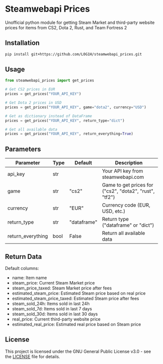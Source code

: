 # Steamwebapi Prices

Unofficial python module for getting Steam Market and third-party website prices for items from CS2, Dota 2, Rust, and Team Fortress 2

## Installation

```bash
pip install git+https://github.com/L0G1H/steamwebapi_prices.git
```

## Usage

```python
from steamwebapi_prices import get_prices

# Get CS2 prices in EUR
prices = get_prices("YOUR_API_KEY")

# Get Dota 2 prices in USD
prices = get_prices("YOUR_API_KEY", game="dota2", currency="USD")

# Get as dictionary instead of DataFrame
prices = get_prices("YOUR_API_KEY", return_type="dict")

# Get all available data
prices = get_prices("YOUR_API_KEY", return_everything=True)
```

## Parameters

| Parameter         | Type | Default     | Description                                            |
|-------------------|------|-------------|--------------------------------------------------------|
| api_key           | str  |             | Your API key from steamwebapi.com                      |
| game              | str  | "cs2"       | Game to get prices for ("cs2", "dota2", "rust", "tf2") |
| currency          | str  | "EUR"       | Currency code (EUR, USD, etc.)                         |
| return_type       | str  | "dataframe" | Return type ("dataframe" or "dict")                    |
| return_everything | bool | False       | Return all available data                              |

## Return Data

Default columns:
- name: Item name
- steam_price: Current Steam Market price
- steam_price_taxed: Steam Market price after fees
- estimated_steam_price: Estimated Steam price based on real price
- estimated_steam_price_taxed: Estimated Steam price after fees
- steam_sold_24h: Items sold in last 24h
- steam_sold_7d: Items sold in last 7 days
- steam_sold_30d: Items sold in last 30 days
- real_price: Current third-party website price
- estimated_real_price: Estimated real price based on Steam price

## License

This project is licensed under the GNU General Public License v3.0 - see the [LICENSE](LICENSE) file for details.
